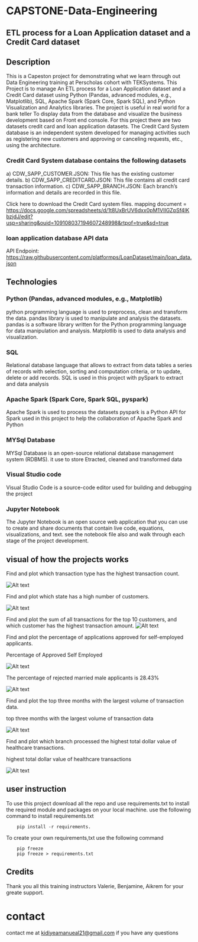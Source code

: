 # CAPSTONE-Data-Engineering
## ETL process for a Loan Application dataset and a Credit Card dataset

## Description 
This is a Capeston project for demonstrating what we learn through out Data Engineering training at Perscholas cohort with TEKSystems. This Project is to manage An ETL process for a Loan Application dataset and a Credit Card dataset using Python (Pandas, advanced modules, e.g., Matplotlib), SQL, Apache Spark (Spark Core, Spark SQL), and Python Visualization and Analytics libraries. The project is useful in real world for a bank teller To display data from the database and visualize the business development based on Front end console. For this project there are two datasets credit card and loan application datasets. The Credit Card System database is an independent system developed for managing activities such as registering new customers and approving or canceling requests, etc., using the architecture. 

### Credit Card System database contains the following datasets

a)	CDW_SAPP_CUSTOMER.JSON: This file has the existing customer details.
b)	CDW_SAPP_CREDITCARD.JSON: This file contains all credit card transaction information.
c)	CDW_SAPP_BRANCH.JSON: Each branch’s information and details are recorded in this file. 

Click here to download the Credit Card system files.
mapping document = https://docs.google.com/spreadsheets/d/1t8UxBrUV6dxx0pM1VIIGZpSf4IKbzjdJ/edit?usp=sharing&ouid=109108037194607248998&rtpof=true&sd=true

### loan application database API data
API Endpoint: https://raw.githubusercontent.com/platformps/LoanDataset/main/loan_data.json



## Technologies

### Python (Pandas, advanced modules, e.g., Matplotlib)
python programming language is used to preprocess, clean and transform the data. pandas library is used to 
manipulate and analysis the datasets. pandas is a software library written for the Python programming language for data manipulation and analysis. Matplotlib is used to data analysis and visualization.

### SQL
Relational database language that allows to extract from data tables a series of records with selection, sorting and computation criteria, or to update, delete or add records. SQL is used in this project with pySpark to extract and data analysis 

### Apache Spark (Spark Core, Spark SQL, pyspark) 
Apache Spark is used to process the datasets
pyspark is a Python API for Spark used in this project to help the collaboration of Apache Spark and Python
 
### MYSql Database 
 MYSql Database is an open-source relational database management system (RDBMS). it use to store Etracted, cleaned and transformed data

### Visual Studio code 
Visual Studio Code is a source-code editor used for building and debugging the project 
### Jupyter Notebook

The Jupyter Notebook is an open source web application that you can use to create and share documents that contain live code, equations, visualizations, and text. see the notebook file also and walk through each stage of the project development.

## visual of how the projects works
Find and plot which transaction type has the highest transaction count.

![Alt text](<Highest count Transaction Type.png>)

Find and plot which state has a high number of customers.

![Alt text](<State_with High Number of Customers.png>)

Find and plot the sum of all transactions for the top 10 customers, and which customer has the highest transaction amount.
![Alt text](<Sum of All Transactions for the Top 10 Customers.png>)

Find and plot the percentage of applications approved for self-employed applicants.

Percentage of Approved Self Employed

![Alt text](<Percentage of Approved Self Employed-1.png>)

The percentage of rejected married male applicants is 28.43%

![Alt text](<Percentage of Rejected Married Male Applicant.png>)

Find and plot the top three months with the largest volume of transaction data.

top three months with the largest volume of transaction data

![Alt text](<Top Three Months with the Largest Volume of Transaction.png>)

Find and plot which branch processed the highest total dollar value of healthcare transactions.

 highest total dollar value of healthcare transactions

![Alt text](<The Highest Total Dollar Value of Healthcare Transactions.png>)




## user instruction 
To use this project download all the repo and use requirements.txt to install the required module and packages on your local machine. use the following command to install requirements.txt

        pip install -r requirements.

To create your own requirements,txt use the following command

        pip freeze
        pip freeze > requirements.txt
        
## Credits 
Thank you all this training instructors Valerie, Benjamine, Aikrem for your greate support.


# contact
 contact me at kidiyeamanueal21@gmail.com if you have any questions